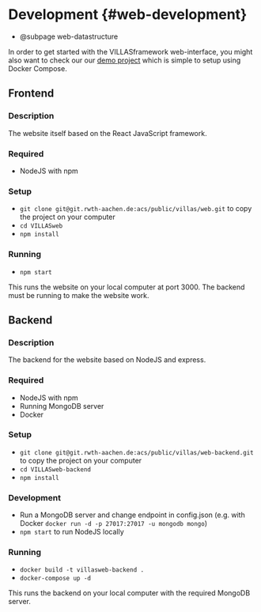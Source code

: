 # Development {#web-development}

- @subpage web-datastructure

In order to get started with the VILLASframework web-interface, you might also want to check our our [demo project](https://git.rwth-aachen.de/acs/public/villas/Demo) which is simple to setup using Docker Compose.

## Frontend

### Description

The website itself based on the React JavaScript framework.

### Required

 - NodeJS with npm

### Setup

 - `git clone git@git.rwth-aachen.de:acs/public/villas/web.git` to copy the project on your computer
 - `cd VILLASweb`
 - `npm install`

### Running

 - `npm start`

This runs the website on your local computer at port 3000.
The backend must be running to make the website work.

## Backend

### Description

The backend for the website based on NodeJS and express.

### Required

 - NodeJS with npm
 - Running MongoDB server
 - Docker

### Setup

 - `git clone git@git.rwth-aachen.de:acs/public/villas/web-backend.git` to copy the project on your computer
 - `cd VILLASweb-backend`
 - `npm install`

### Development

 - Run a MongoDB server and change endpoint in config.json (e.g. with Docker `docker run -d -p 27017:27017 -u mongodb mongo`)
 - `npm start` to run NodeJS locally

### Running

 - `docker build -t villasweb-backend .`
 - `docker-compose up -d`

This runs the backend on your local computer with the required MongoDB server.
